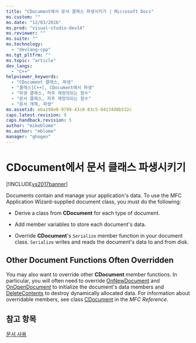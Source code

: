 ```yaml
---
title: "CDocument에서 문서 클래스 파생시키기 | Microsoft Docs"
ms.custom: ""
ms.date: "12/03/2016"
ms.prod: "visual-studio-dev14"
ms.reviewer: ""
ms.suite: ""
ms.technology: 
  - "devlang-cpp"
ms.tgt_pltfrm: ""
ms.topic: "article"
dev_langs: 
  - "C++"
helpviewer_keywords: 
  - "CDocument 클래스, 파생"
  - "클래스[C++], CDocument에서 파생"
  - "파생 클래스, 자주 재정의되는 함수"
  - "문서 클래스, 자주 재정의되는 함수"
  - "문서 개체, 파생"
ms.assetid: e6a198e0-9799-43c0-83c5-04174d8b532c
caps.latest.revision: 9
caps.handback.revision: 5
author: "mikeblome"
ms.author: "mblome"
manager: "ghogen"
---
```

# CDocument에서 문서 클래스 파생시키기
[!INCLUDE[vs2017banner](../assembler/inline/includes/vs2017banner.md)]

Documents contain and manage your application's data.  To use the MFC Application Wizard\-supplied document class, you must do the following:  
  
-   Derive a class from **CDocument** for each type of document.  
  
-   Add member variables to store each document's data.  
  
-   Override **CDocument**'s `Serialize` member function in your document class.  `Serialize` writes and reads the document's data to and from disk.  
  
## Other Document Functions Often Overridden  
 You may also want to override other **CDocument** member functions.  In particular, you will often need to override [OnNewDocument](../Topic/CDocument::OnNewDocument.md) and [OnOpenDocument](../Topic/CDocument::OnOpenDocument.md) to initialize the document's data members and [DeleteContents](../Topic/CDocument::DeleteContents.md) to destroy dynamically allocated data.  For information about overridable members, see class [CDocument](../mfc/reference/cdocument-class.md) in the *MFC Reference*.  
  
## 참고 항목  
 [문서 사용](../mfc/using-documents.md)